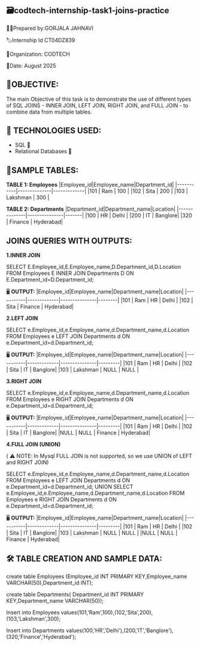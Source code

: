 ## 🗃️codtech-internship-task1-joins-practice

👩‍🎓Prepared by:GORJALA JAHNAVI

🏷️Internship Id CT04DZ839

🏢Organization: CODTECH

📆Date: August 2025

## 🎯OBJECTIVE:
The main Objective of this task is to demonstrate the use of different types of SQL JOINS - INNER JOIN, LEFT JOIN, RIGHT JOIN, and FULL JOIN - to combine data from multiple tables.
## 🚀 TECHNOLOGIES USED:
- SQL 📁
- Relational Databases 💾 
## 📌SAMPLE TABLES:
**TABLE 1: Employees**
|Employee_id|Employee_name|Department_id|
|-----------|--------------|-------------|
|101        | Ram          | 100          |
|102        | Sita         | 200          |
|103        | Lakshman     | 300          |

**TABLE 2: Departments**
|Department_id|Department_name|Location|
|--------------|---------------|-------|
|100           | HR            | Delhi |
|200           | IT            | Banglore|
|320           | Finance       | Hyderabad|

## JOINS QUERIES WITH OUTPUTS:
**1.INNER JOIN**

SELECT E.Employee_id,E.Employee_name,D.Department_id,D.Location FROM Employees E INNER JOIN Departments D ON E.Department_id=D.Department_id;

 🖥️ **OUTPUT:**
|Employee_id|Employee_name|Department_name|Location|
|-----------|-------------|---------------|--------|
|101        | Ram         | HR            | Delhi  |
|102        | Sita        | Finance       | Hyderabad|

**2.LEFT JOIN**

SELECT e.Employee_id,e.Employee_name,d.Department_name,d.Location FROM Employees e LEFT JOIN Departments d ON e.Department_id=d.Department_id;

 🖥️ **OUTPUT:**
|Employee_id|Employee_name|Department_name|Location|
|-----------|-------------|---------------|---------|
|101        | Ram         | HR            | Delhi   |
|102        | Sita        | IT            | Banglore|
|103        | Lakshman    | NULL          | NULL      |

**3.RIGHT JOIN**

SELECT e.Employee_id,e.Employee_name,d.Department_name,d.Location FROM Employees e RIGHT JOIN Departments d ON e.Department_id=d.Department_id;

 🖥️ **OUTPUT:**
|Employee_id|Employee_name|Department_name|Location|
|-----------|-------------|---------------|---------|
|101        | Ram         | HR            | Delhi   |
|102        | Sita        | IT            | Banglore|
|NULL       | NULL        | Finance       | Hyderabad|

**4.FULL JOIN (UNION)**

( ⚠️ NOTE: In Mysql FULL JOIN is not supported, so we use UNION of LEFT and RIGHT JOIN)

SELECT e.Employee_id,e.Employee_name,d.Department_name,d.Location FROM Employees e LEFT JOIN Departments d ON e.Department_id=d.Department_id;
UNION
SELECT e.Employee_id,e.Employee_name,d.Department_name,d.Location FROM Employees e RIGHT JOIN Departments d ON e.Department_id=d.Department_id;

 🖥️ **OUTPUT:**
|Employee_id|Employee_name|Department_name|Location|
|-----------|-------------|---------------|---------|
|101        | Ram         | HR            | Delhi   |
|102        | Sita        | IT            | Banglore|
|103        | Lakshman    | NULL          | NULL    |
|NULL       | NULL        | Finance       | Hyderabad|

 ## 🛠️ TABLE CREATION AND SAMPLE DATA:
 create table Employees (Employee_id INT PRIMARY KEY,Employee_name VARCHAR(50),Department_id INT);
 
 create table Departments( Department_id INT PRIMARY KEY,Department_name VARCHAR(50));
 
 Insert into Employees values(101,'Ram',100),(102,'Sita',200),(103,'Lakshman',300);
 
 Insert into Departments values(100,'HR','Delhi'),(200,'IT','Banglore'),(320,'Finance','Hyderabad');
 





















